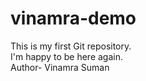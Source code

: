 # vinamra-demo
This is my first Git repository. 
<br>
I'm happy to be here again.
<br>
Author- Vinamra Suman
